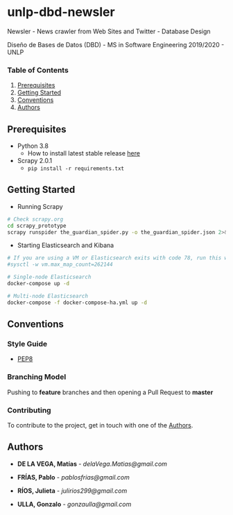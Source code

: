 # unlp-dbd-newsler

Newsler - News crawler from Web Sites and Twitter - Database Design

Diseño de Bases de Datos (DBD) - MS in Software Engineering 2019/2020 - UNLP

### Table of Contents

1. [Prerequisites](#prerequisites)
2. [Getting Started](#getting-started)
3. [Conventions](#conventions)
4. [Authors](#authors)

## Prerequisites

* Python 3.8
  * How to install latest stable release [here](https://tecadmin.net/install-python-3-8-ubuntu/)
* Scrapy 2.0.1
  * `pip install -r requirements.txt`

## Getting Started

* Running Scrapy

```bash
# Check scrapy.org
cd scrapy_prototype
scrapy runspider the_guardian_spider.py -o the_guardian_spider.json 2>&1 | tee -a the_guardian_spider.log
```

* Starting Elasticsearch and Kibana
```bash
# If you are using a VM or Elasticsearch exits with code 78, run this with root:
#sysctl -w vm.max_map_count=262144

# Single-node Elasticsearch
docker-compose up -d

# Multi-node Elasticsearch
docker-compose -f docker-compose-ha.yml up -d
```

## Conventions

### Style Guide

* [PEP8](https://www.python.org/dev/peps/pep-0008/)

### Branching Model

Pushing to **feature** branches and then opening a Pull Request to **master**

### Contributing

To contribute to the project, get in touch with one of the [Authors](#Authors).

## Authors

* **DE LA VEGA, Matías** - _delaVega.Matias@gmail.com_

* **FRÍAS, Pablo** - _pablosfrias@gmail.com_

* **RÍOS, Julieta** - _julirios299@gmail.com_

* **ULLA, Gonzalo** - _gonzaulla@gmail.com_

